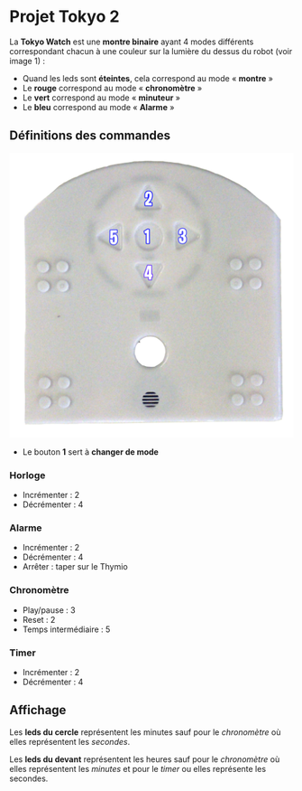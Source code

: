 # Projet Tokyo 2
La **Tokyo Watch** est une **montre binaire** ayant 4 modes différents correspondant chacun à une couleur sur la lumière du dessus du robot (voir image 1) :
* Quand les leds sont **éteintes**, cela correspond au mode « **montre** »
* Le **rouge** correspond au mode « **chronomètre** »
* Le **vert** correspond au mode « **minuteur** »
* Le **bleu** correspond au mode « **Alarme** »

## Définitions des commandes

![Numérotations des boutons du thymio](https://github.com/Bugnon/oc-2018/blob/master/img/thymio.jpg)

* Le bouton **1** sert à **changer de mode**
### Horloge
* Incrémenter : 2
* Décrémenter : 4
### Alarme
* Incrémenter : 2
* Décrémenter : 4
* Arrêter : taper sur le Thymio
### Chronomètre
* Play/pause : 3
* Reset : 2
* Temps intermédiaire : 5
### Timer
* Incrémenter : 2
* Décrémenter : 4
## Affichage
Les **leds du cercle** représentent les minutes sauf pour le _chronomètre_ où elles représentent les _secondes_.

Les **leds du devant** représentent les heures sauf pour le _chronomètre_ où elles représentent les _minutes_ et pour le _timer_ ou elles représente les secondes.


